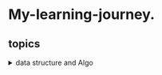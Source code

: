  # My-learning-journey.
## topics
<details>
  <summary>data structure and Algo</summary>
  <h1>What is data struture</h1>
  <P>Data structure is a specialized format for organizing, sorting, and manipulating data. It defines the relationship between data and operations that can be performed on data.  Properly designed data structures can provide efficient methods for data retrieval, insertion, deletion, and sorting.</P>

  <details>
    <summary>Topic: 1</summary>
  <discription> 
    <h1> Learn about  arrays and link list </h1>
     <h3>Arrays: </h3> Arrays are allocated in contiguous memory locations, meaning that all elements are stored together in memory. The size of an  array is fixed when it is created. Insertions and deletions can be inefficient in arrays because elements need to be shifted or moved to maintain the contiguous structure. Insertions and deletions at the beginning or middle of an array can take O(n) time on average, where n is the number of elements. Accessing elements in an array is very efficient using index-based access. It takes O(1) time to access an element directly using its index. Access: O(1), Insertions/Deletions at the end: O(1) or O(n) (if reallocation is needed).
     <h3>LinkList: </h3>
      <p>
         Linked lists consist of nodes that are not necessarily stored in contiguous memory locations. Each node contains both data and a          reference (or pointer) to the next node in the list. The size of a linked list can grow dynamically as nodes are added.
         Linked lists are designed for efficient insertions and deletions, especially when they involve adding or removing nodes from the          beginning or middle of the list. These operations generally take O(1) time if you have a reference to the node.
        Accessing elements in a linked list requires traversing from the head node to the desired node, which takes O(n) time on average         in the worst case. Linked lists have higher memory overhead due to the additional memory required for the node pointers.
       Access: O(n), Insertions/Deletions at the beginning/middle: O(1), Insertions/Deletions at the end: O(n) (if traversal is needed).
        </p>
    <br>
    <br>
  </discription>
  </details>


  
  <details>
    <summary>Topic: 2 (What is the stack?)</summary>
  <discription> 
    <h1> Stack </h1>
        <h3>Stack: </h3> 
            a stack is a data structure that follows the Last In First Out (LIFO) principle. Think of it as a stack of plates where you can only add or remove plates from the top.
        <h3>Basic Operations:</h3>
            Push: Adding an item to the stack is called pushing. The item is added to the top of the stack. <br>
            Pop: Removing an item from the stack is called popping. The top item is removed from the stack.<br>
            Peek or Top: Viewing the top item without removing it from the stack.<br>
            IsEmpty: Checking if the stack is empty.<br>
            IsFull: Checking if the stack is full (in cases where the stack has a fixed size).<br>

  </discription>
  </details>

  
  <details>
    <summary>Topic: 2 (What is the Queue?)</summary>
  <discription> 
    <h1> Queue </h1>
        <h3>Queue: </h3> 
               A queue is a linear data structure that follows the First In, First Out (FIFO) principle, where the element that is added first is the one to be removed first. It resembles a real-world queue or line. In a queue, elements are enqueued at the rear and dequeued from the front.
   
   Basic operations in a queue include:
 1. **Enqueue:** Adding an element to the rear of the queue.
 2. **Dequeue:** Removing an element from the front of the queue.
 3. **Front:** Retrieving the element at the front without removing it.
 4. **Rear (optional):** Retrieving the element at the rear without removing it (not always required in a basic queue).
  </discription>
  </details>


<details>
    <summary>Stack operation in C++</summary>
  <discription> 
    <h1> Stack Push, pop, and Peek Operation implementation</h1>
        <h3>Basic Operations using Array Code:</h3>

        #include <iostream>
         using namespace std;
         #define MAX_SIZE 5
         
         class Stack {
         private:
           int arr[MAX_SIZE];
           int top;
         
         public:
           Stack() { top = -1; }
         
           void push(int val) {
             if (top >= MAX_SIZE - 1) {
               cerr << "Stack Overflow";
               return;
             } else {
               arr[++top] = val;
             }
           }
           void Pop() {
             if (top < 0) {
               cerr << "Stack Underflow" << endl;
             } else {
               --top;
             }
           }
         
           int peek() {
             if (top < 0) {
               cout << "Stack is empty!" << endl;
               return -1;
             }
             return arr[top];
           }
         
           bool isEmpty() { return top == -1; }
           int Size() { return top + 1; }
         };
         
         int main() {
           Stack myStack;
           myStack.push(5);
           myStack.push(10);
           myStack.push(15);
           myStack.Pop();
         
           cout << "Top element: " << myStack.peek() << endl;
         }


  </discription>
  </details>


<details>
    <summary>Stack operation using LinkedList in C++</summary>
  <discription> 
    <h1> Stack Push, pop, and Peek Operation implementation</h1>
        <h3>Basic Operations using LinkedList Code:</h3>
   
   ## Advantage 1: Dynamic Size
   Implementing a stack using a linked list allows for dynamic sizing, accommodating varying stack sizes efficiently. The linked list structure enables the stack to easily grow or shrink based on the number of elements, providing flexibility in handling dynamic data structures.
   
   ## Advantage 2: Efficient Memory Usage
   Utilizing a linked list for the stack ensures efficient memory usage. Memory is allocated for each element individually, eliminating the need for a fixed-size array. This approach optimizes memory resources, particularly beneficial when the stack size varies during program execution.


        #include <iostream>
         using namespace std;

               
       class Node {
       public:
       int value;
        Node *Next;
       
           Node(int val) {
             value = val;
             Next = NULL;
           }
         };
       
         class LinkedListStack {
         private:
           Node *top;
       
         public:
           LinkedListStack() { top = nullptr; }
       
           void push(int val) {
             Node *newNode = new Node(val);
             newNode->Next = top;
             top = newNode;
           }
           void pop() {
             if (top == nullptr) {
               cerr<<"Stack is empty!"<<endl;
             }
             Node* temp = top;
              top = top->Next;
             delete temp;
           }
           int peek() {
             if (top == nullptr) {
               cerr<<"Stack is empty!"<<endl;
               return -1;
             }
             return top->value;
           }
           bool isEmpty() {
               return top == nullptr;
           }
         };
       
         int main(){
           LinkedListStack myStack;
       
           myStack.push(5);
           myStack.push(10);
           myStack.push(15);
           int popval;
       
           cout << "Top element: " << myStack.peek() << endl;
           return 0;
         }


  </discription>
  </details>


  
  <details> 
   <summary>LinkLIst Code in C++ with all basic Operations</summary>
   <discription>
    <h2>Code of linked list </h2>
    <h3>How to create a linked list in C++ and append an element at its beginning. Insert At the end and also Insert at mid of the LinkedList and how can we traverse the linkedlist</h3>
    <p>
    
     
     
     
     class Node {
     public:
       int data;
       Node *Next;
     
       Node(int val){
         data = val;
         Next = nullptr;
       }
     };
     
     class LinkedList{
       Node *head;
       Node *tail;
       int size;
     public:
       LinkedList(){
         head = nullptr;
         tail = nullptr;
         size = 0;
       }
      void Insert(int val){
        Node *newNode = new Node(val);
        if(head == nullptr){
          head = newNode;
          tail = newNode;
          size++;
        }
        else{
          tail->Next = newNode;
          tail = newNode;
          size++;
          tail->Next = head;
        }
      }
     void InsertAtMiddle(int val) {
         Node *newNode = new Node(val);
     
         if (size == 0) {
             head = newNode;
             tail = newNode;
             newNode->Next = head;
             size++;
         } else {
             Node *temp = head;
             int mid = size / 2;
             while (mid > 1) {
                 temp = temp->Next;
                 mid--;
             }
     
             newNode->Next = temp->Next;
             temp->Next = newNode;
             size++;
         }
     }
     
     void DeleteAtFirst(){
       if(size == 0){
         cout << "List is empty. Cannot delete from an empty list." << endl;
         return;
       }
       else if( size == 1){
         delete head;
         head = nullptr;
         tail = nullptr;
         size--;
       }
       else{
         Node * temp = head;
         head = head->Next;
         tail->Next = head;
         delete temp;
         size--;
       }
     }
     
     
     
     
     
     
     
     void Print() {
         Node *current = head;
         do {
             cout << current->data << " ";
             current = current->Next;
         } while (current != head);
     
         cout << endl;
     }
     
     
     };
     
     
     int main(){
       LinkedList myList;
       myList.Insert(10);
       myList.Insert(20);
       myList.Insert(40);
       myList.Insert(50);
       myList.InsertAtMiddle(15);
       myList.Print();
       myList.Insert(100);
       myList.Print();
       myList.DeleteAtFirst();
       myList.Print();
       return 0;
     }


    
   </discription>
  </details>

  <details> 
   <summary>Reverse the LinkLIst Code in C++</summary>
   <discription>
    <h2>Code of linked list </h2>
    <h3>How to reverse the linkedlist in C++</h3>
    <p>
            
     ListNode* reverseList(ListNode* head) {
               if (head == nullptr || head->next == nullptr) {
               return head;
           }
           
           ListNode* restReversed = reverseList(head->next);
           head->next->next = head;
           head->next = nullptr;
           
           return restReversed;
           }


    
   </discription>
  </details>
  

  
  <details>
   <summary>array Fundamental Code</summary>
   <details>
    <summary>Insertion</summary>
    
     `      #include <iostream>
            using namespace std;
      
        int main() {
          const int MAX_SIZE = 5; // array maz size
          int arr[MAX_SIZE] = {1, 2, 3, 5};
          int size = sizeof(arr)/sizeof(arr[0]); // current size of array
          int newIndex = 3;
          int newValue = 4;
        
          for(int i = size; i > newIndex; i--){
            arr[i] = arr[i - 1];
          }
        
          arr[newIndex] = newValue;
          
          cout << "Array after Insertion: "<< endl;
          for(int i = 0; i < size; i++){
            cout << arr[i] << " ";
          }
        
        
          return 0;
        }
`
   </details>
<details>
    <summary>Deletion</summary>


    
    `          #include <iostream>
               using namespace std;
             
          int main() {
            const int MAX_SIZE = 5; // array maz size
            int arr[MAX_SIZE] = {1, 2, 3, 4, 5};
            int size = sizeof(arr)/sizeof(arr[0]); // current size of array
          
            int deleteIndex = 3;
          
            for(int i = deleteIndex; i < size -1; i++){
              arr[i] = arr[i + 1];
            }
          
            size--;
            cout << "Array after Insertion: "<< endl;
            for(int i = 0; i < size; i++){
              cout << arr[i] << " ";
            }
          
          
            return 0;
          }
   </details>
<details>
  <summary>find the index of highest number</summary>

 
         #include "iostream"
         using namespace std;
             
     int main(){
       int arr[]= {1,3,4,7};
       int size = sizeof(arr)/sizeof(arr[0]);
       int Index = 0;
       int max_num = 0;
     
       for(int i =0; i < size; i++){
         if(arr[i] > max_num){
           max_num = arr[i];
           Index = i;
         }
       }
       cout<<"Max Number: " << max_num << endl;
       cout << "index of max numebr: " <<Index << endl;
       return 0;
     }

 </details>
 <details>
  <summary>Traverse the 2D-Array</summary>
  
      int main(){
       const int Row = 3;
       const int Col = 3;
      int arr[Row][Col] = {
          {1,2,3},
          {4,5,6},
          {7,8,9}
        };
       int size = sizeof(arr)/ sizeof(arr[0][0]);
      
        for(int i = 0 ; i < Row; i++){
          for(int j = 0; j < Col; j++){
            cout << arr[i][j] <<endl;
          }
        }
      
        return 0;
      }

 </details>
   
  <summary>find the index of highest number</summary>
  
         #include "iostream"
         using namespace std;
              
     int main(){
       int arr[]= {1,3,4,7};
       int size = sizeof(arr)/sizeof(arr[0]);
       int Index = 0;
       int max_num = 0;
     
       for(int i =0; i < size; i++){
         if(arr[i] > max_num){
           max_num = arr[i];
           Index = i;
         }
       }
       cout<<"Max Number: " << max_num << endl;
       cout << "index of max numebr: " <<Index << endl;
       return 0;
     }

 </details>
 <details>
  <summary>Algo Empirical Analysis</summary>

  
               #include <iostream>
                
               #include <chrono>
               using namespace std;
         
         int main() {
             auto start = chrono::high_resolution_clock::now();
         
             // Code to be analyzed
         
             auto stop = chrono::high_resolution_clock::now();
             auto duration = chrono::duration_cast<chrono::microseconds>(stop - start);
         
             cout << "Time taken: " << duration.count() << " microseconds" << endl;
         
             return 0;
         }

   </details>
  
  </details>
   
 </details>
</details>

